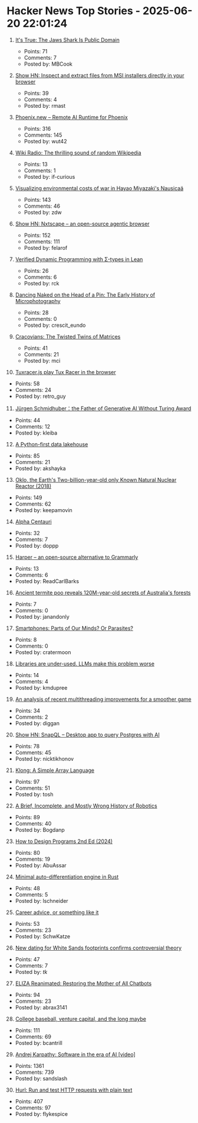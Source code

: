 # Hacker News Top Stories - 2025-06-20 22:01:24

1. [It's True: The Jaws Shark Is Public Domain](https://ironicsans.ghost.io/how-the-jaws-shark-became-public-domain/)
   - Points: 71
   - Comments: 7
   - Posted by: MBCook

2. [Show HN: Inspect and extract files from MSI installers directly in your browser](https://pymsi.readthedocs.io/en/latest/msi_viewer.html)
   - Points: 39
   - Comments: 4
   - Posted by: rmast

3. [Phoenix.new – Remote AI Runtime for Phoenix](https://fly.io/blog/phoenix-new-the-remote-ai-runtime/)
   - Points: 316
   - Comments: 145
   - Posted by: wut42

4. [Wiki Radio: The thrilling sound of random Wikipedia](https://www.monkeon.co.uk/wikiradio/)
   - Points: 13
   - Comments: 1
   - Posted by: if-curious

5. [Visualizing environmental costs of war in Hayao Miyazaki's Nausicaä](https://jgeekstudies.org/2025/06/20/wilted-lands-and-wounded-worlds-visualizing-environmental-costs-of-war-in-hayao-miyazakis-nausicaa-of-the-valley-of-the-wind/)
   - Points: 143
   - Comments: 46
   - Posted by: zdw

6. [Show HN: Nxtscape – an open-source agentic browser](https://github.com/nxtscape/nxtscape)
   - Points: 152
   - Comments: 111
   - Posted by: felarof

7. [Verified Dynamic Programming with Σ-types in Lean](https://tannerduve.github.io/blog/memoization-sigma/)
   - Points: 26
   - Comments: 6
   - Posted by: rck

8. [Dancing Naked on the Head of a Pin: The Early History of Microphotography](https://publicdomainreview.org/essay/dancing-naked-on-the-head-of-a-pin)
   - Points: 28
   - Comments: 0
   - Posted by: crescit_eundo

9. [Cracovians: The Twisted Twins of Matrices](https://marcinciura.wordpress.com/2025/06/20/cracovians-the-twisted-twins-of-matrices/)
   - Points: 41
   - Comments: 21
   - Posted by: mci

10. [Tuxracer.js play Tux Racer in the browser](https://github.com/ebbejan/tux-racer-js)
   - Points: 58
   - Comments: 24
   - Posted by: retro_guy

11. [Jürgen Schmidhuber：the Father of Generative AI Without Turing Award](http://www.jazzyear.com/article_info.html?id=1352)
   - Points: 44
   - Comments: 12
   - Posted by: kleiba

12. [A Python-first data lakehouse](https://www.bauplanlabs.com/blog/everything-as-python)
   - Points: 85
   - Comments: 21
   - Posted by: akshayka

13. [Oklo, the Earth's Two-billion-year-old only Known Natural Nuclear Reactor (2018)](https://www.iaea.org/newscenter/news/meet-oklo-the-earths-two-billion-year-old-only-known-natural-nuclear-reactor)
   - Points: 149
   - Comments: 62
   - Posted by: keepamovin

14. [Alpha Centauri](https://www.filfre.net/2025/06/alpha-centauri/)
   - Points: 32
   - Comments: 7
   - Posted by: doppp

15. [Harper – an open-source alternative to Grammarly](https://writewithharper.com)
   - Points: 13
   - Comments: 6
   - Posted by: ReadCarlBarks

16. [Ancient termite poo reveals 120M-year-old secrets of Australia's forests](https://phys.org/news/2025-06-ancient-termite-poo-reveals-million.html)
   - Points: 7
   - Comments: 0
   - Posted by: janandonly

17. [Smartphones: Parts of Our Minds? Or Parasites?](https://www.tandfonline.com/doi/full/10.1080/00048402.2025.2504070)
   - Points: 8
   - Comments: 0
   - Posted by: cratermoon

18. [Libraries are under-used. LLMs make this problem worse](https://makefizz.buzz/posts/libraries-llms)
   - Points: 14
   - Comments: 4
   - Posted by: kmdupree

19. [An analysis of recent multithreading improvements for a smoother game](https://dev.arma3.com/post/oprep-performance-optimizations-in-220)
   - Points: 34
   - Comments: 2
   - Posted by: diggan

20. [Show HN: SnapQL – Desktop app to query Postgres with AI](https://github.com/NickTikhonov/snap-ql)
   - Points: 78
   - Comments: 45
   - Posted by: nicktikhonov

21. [Klong: A Simple Array Language](https://t3x.org/klong/)
   - Points: 97
   - Comments: 51
   - Posted by: tosh

22. [A Brief, Incomplete, and Mostly Wrong History of Robotics](https://generalrobots.substack.com/p/a-brief-incomplete-and-mostly-wrong)
   - Points: 89
   - Comments: 40
   - Posted by: Bogdanp

23. [How to Design Programs 2nd Ed (2024)](https://htdp.org)
   - Points: 80
   - Comments: 19
   - Posted by: AbuAssar

24. [Minimal auto-differentiation engine in Rust](https://github.com/e3ntity/nanograd)
   - Points: 48
   - Comments: 5
   - Posted by: lschneider

25. [Career advice, or something like it](https://brooker.co.za/blog/2025/06/20/career.html)
   - Points: 53
   - Comments: 23
   - Posted by: SchwKatze

26. [New dating for White Sands footprints confirms controversial theory](https://arstechnica.com/science/2025/06/study-confirms-white-sands-footprints-are-23000-years-old/)
   - Points: 47
   - Comments: 7
   - Posted by: _tk_

27. [ELIZA Reanimated: Restoring the Mother of All Chatbots](https://www.computer.org/csdl/magazine/an/2025/02/11030922/27sQDLuL7Uc)
   - Points: 94
   - Comments: 23
   - Posted by: abrax3141

28. [College baseball, venture capital, and the long maybe](https://bcantrill.dtrace.org/2025/06/15/college-baseball-venture-capital-and-the-long-maybe/)
   - Points: 111
   - Comments: 69
   - Posted by: bcantrill

29. [Andrej Karpathy: Software in the era of AI [video]](https://www.youtube.com/watch?v=LCEmiRjPEtQ)
   - Points: 1361
   - Comments: 739
   - Posted by: sandslash

30. [Hurl: Run and test HTTP requests with plain text](https://github.com/Orange-OpenSource/hurl)
   - Points: 407
   - Comments: 97
   - Posted by: flykespice

